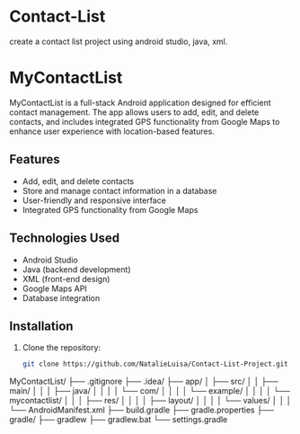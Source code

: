 # Contact-List
create a contact list project using android studio, java, xml.
# MyContactList

MyContactList is a full-stack Android application designed for efficient contact management. The app allows users to add, edit, and delete contacts, and includes integrated GPS functionality from Google Maps to enhance user experience with location-based features.

## Features

- Add, edit, and delete contacts
- Store and manage contact information in a database
- User-friendly and responsive interface
- Integrated GPS functionality from Google Maps

## Technologies Used

- Android Studio
- Java (backend development)
- XML (front-end design)
- Google Maps API
- Database integration

## Installation

1. Clone the repository:
   ```sh
   git clone https://github.com/NatalieLuisa/Contact-List-Project.git
MyContactList/
├── .gitignore
├── .idea/
├── app/
│   ├── src/
│   │   ├── main/
│   │   │   ├── java/
│   │   │   │   └── com/
│   │   │   │       └── example/
│   │   │   │           └── mycontactlist/
│   │   │   ├── res/
│   │   │   │   ├── layout/
│   │   │   │   └── values/
│   │   │   └── AndroidManifest.xml
├── build.gradle
├── gradle.properties
├── gradle/
├── gradlew
├── gradlew.bat
└── settings.gradle
